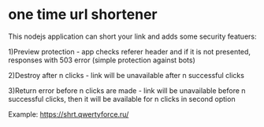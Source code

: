# one time url shortener
This nodejs application can short your link and  adds some security featuers:

1)Preview protection - app checks referer header and if it is not presented, responses with 503 error (simple protection against bots)

2)Destroy after n clicks - link will be unavailable after n successful clicks

3)Return error before n clicks are made - link will be unavailable before n successful clicks, then it will be available for n clicks  in second option 

Example: https://shrt.qwertyforce.ru/
